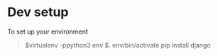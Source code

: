 # Dev setup
To set up your environment

> $virtualenv -ppython3 env
> $. env/bin/activate
> pip install django

